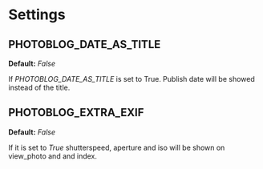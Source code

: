 # Settings

## PHOTOBLOG_DATE_AS_TITLE
**Default:** *False*

If *PHOTOBLOG_DATE_AS_TITLE* is set to True. Publish date will be showed instead of the title.

## PHOTOBLOG_EXTRA_EXIF
**Default:** *False*

If it is set to *True* shutterspeed, aperture and iso will be shown on view_photo and and index.
